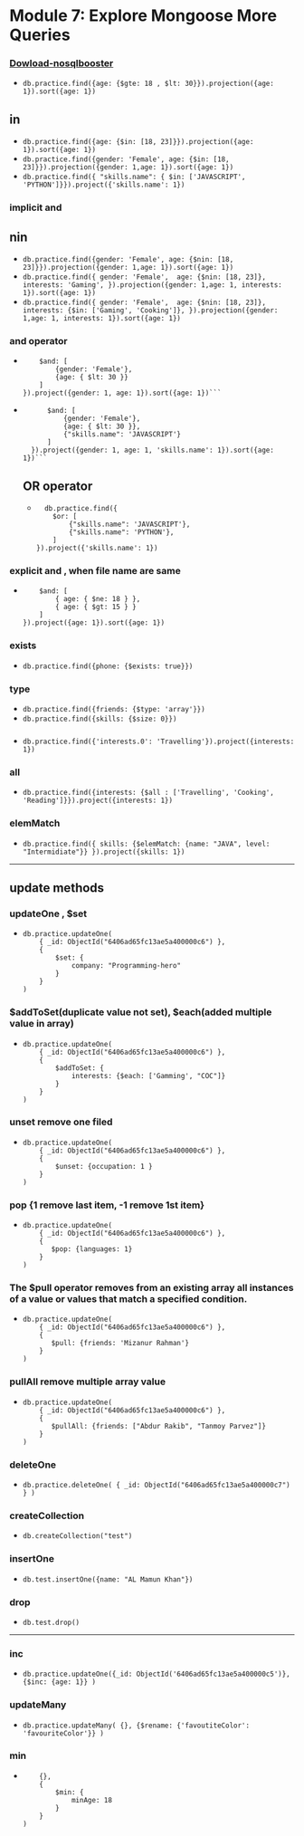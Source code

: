 # Module 7: Explore Mongoose More Queries

### [Dowload-nosqlbooster](https://nosqlbooster.com/downloads)

- `db.practice.find({age: {$gte: 18 , $lt: 30}}).projection({age: 1}).sort({age: 1})`

## in

- `db.practice.find({age: {$in: [18, 23]}}).projection({age: 1}).sort({age: 1})`
- `db.practice.find({gender: 'Female', age: {$in: [18, 23]}}).projection({gender: 1,age: 1}).sort({age: 1})`
- `db.practice.find({ "skills.name": { $in: ['JAVASCRIPT', 'PYTHON']}}).project({'skills.name': 1})`

### implicit and

## nin

- `db.practice.find({gender: 'Female', age: {$nin: [18, 23]}}).projection({gender: 1,age: 1}).sort({age: 1})`
- `db.practice.find({
    gender: 'Female', 
    age: {$nin: [18, 23]},
    interests: 'Gaming',
}).projection({gender: 1,age: 1, interests: 1}).sort({age: 1})`
- `db.practice.find({
    gender: 'Female', 
    age: {$nin: [18, 23]},
    interests: {$in: ['Gaming', 'Cooking']},
}).projection({gender: 1,age: 1, interests: 1}).sort({age: 1})`

### and operator

- ````db.practice.find({
      $and: [
          {gender: 'Female'},
          {age: { $lt: 30 }}
      ]
  }).project({gender: 1, age: 1}).sort({age: 1})```
  ````
- ````db.practice.find({
        $and: [
            {gender: 'Female'},
            {age: { $lt: 30 }},
            {"skills.name": 'JAVASCRIPT'}
        ]
    }).project({gender: 1, age: 1, 'skills.name': 1}).sort({age: 1})```
  ````

  ## OR operator

  - ```
      db.practice.find({
        $or: [
            {"skills.name": 'JAVASCRIPT'},
            {"skills.name": 'PYTHON'},
        ]
    }).project({'skills.name': 1})
    ```

### explicit and , when file name are same

- ```db.practice.find({
      $and: [
          { age: { $ne: 18 } },
          { age: { $gt: 15 } }
      ]
  }).project({age: 1}).sort({age: 1})
  ```

### exists

- `db.practice.find({phone: {$exists: true}})`

### type

- `db.practice.find({friends: {$type: 'array'}})`
- `db.practice.find({skills: {$size: 0}})`

###

- `db.practice.find({'interests.0': 'Travelling'}).project({interests: 1})`

### all

- `db.practice.find({interests: {$all : ['Travelling', 'Cooking', 'Reading']}}).project({interests: 1})`

### elemMatch

- `db.practice.find({
    skills: {$elemMatch: {name: "JAVA", level: "Intermidiate"}}
}).project({skills: 1})`

---

## update methods

### updateOne , $set

- ```
  db.practice.updateOne(
      { _id: ObjectId("6406ad65fc13ae5a400000c6") },
      {
          $set: {
              company: "Programming-hero"
          }
      }
  )
  ```

### $addToSet(duplicate value not set), $each(added multiple value in array)

- ```
  db.practice.updateOne(
      { _id: ObjectId("6406ad65fc13ae5a400000c6") },
      {
          $addToSet: {
              interests: {$each: ['Gamming', "COC"]}
          }
      }
  )
  ```

### unset remove one filed

- ```
  db.practice.updateOne(
      { _id: ObjectId("6406ad65fc13ae5a400000c6") },
      {
          $unset: {occupation: 1 }
      }
  )
  ```

### pop {1 remove last item, -1 remove 1st item}

- ```
  db.practice.updateOne(
      { _id: ObjectId("6406ad65fc13ae5a400000c6") },
      {
         $pop: {languages: 1}
      }
  )
  ```

### The $pull operator removes from an existing array all instances of a value or values that match a specified condition.

- ```
  db.practice.updateOne(
      { _id: ObjectId("6406ad65fc13ae5a400000c6") },
      {
         $pull: {friends: 'Mizanur Rahman'}
      }
  )
  ```

### pullAll remove multiple array value

- ```
  db.practice.updateOne(
      { _id: ObjectId("6406ad65fc13ae5a400000c6") },
      {
         $pullAll: {friends: ["Abdur Rakib", "Tanmoy Parvez"]}
      }
  )
  ```

### deleteOne

- `db.practice.deleteOne(
    { _id: ObjectId("6406ad65fc13ae5a400000c7") }
)`

### createCollection

- `db.createCollection("test")`

### insertOne

- `db.test.insertOne({name: "AL Mamun Khan"})`

### drop

- `db.test.drop()`

---

### inc

- `db.practice.updateOne({_id: ObjectId('6406ad65fc13ae5a400000c5')},
    {$inc: {age: 1}}
)`

### updateMany

- `db.practice.updateMany(
    {},
    {$rename: {'favoutiteColor': 'favouriteColor'}}
)`

### min

- ```db.practice.updateMany(
      {},
      {
          $min: {
              minAge: 18
          }
      }
  )
  ```
